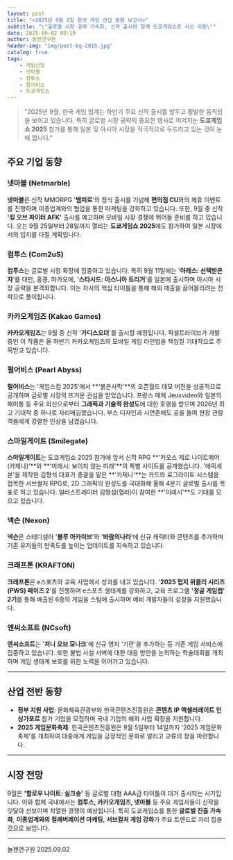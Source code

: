 ```yaml
---
layout: post
title: "<2025년 9월 2일 한국 게임 산업 동향 보고서>"
subtitle: "\"글로벌 시장 공략 가속화, 신작 출시와 함께 도쿄게임쇼로 시선 이동\""
date: 2025-09-02 09:19
author: 놀젠연구원
header-img: "img/post-bg-2015.jpg"
catalog: true
tags:
    - 게임산업
    - 넷마블
    - 컴투스
    - 펄어비스
    - 도쿄게임쇼
---
```


> "2025년 9월, 한국 게임 업계는 하반기 주요 신작 출시를 앞두고 활발한 움직임을 보이고 있습니다. 특히 글로벌 시장 공략의 중요한 행사로 여겨지는 **도쿄게임쇼 2025** 참가를 통해 일본 및 아시아 시장을 적극적으로 두드리고 있는 것이 눈에 띕니다."

## 주요 기업 동향

### 넷마블 (Netmarble)

**넷마블**은 신작 MMORPG '**뱀피르**'의 정식 출시를 기념해 **편의점 CU**와의 제휴 이벤트를 진행하며 이종업계와의 협업을 통한 마케팅을 강화하고 있습니다. 또한, 9월 중 신작 **'킹 오브 파이터 AFK'** 출시를 예고하며 모바일 시장 경쟁에 뛰어들 준비를 하고 있습니다. 오는 9월 25일부터 28일까지 열리는 **도쿄게임쇼 2025**에도 참가하여 일본 시장에서의 입지를 다질 계획입니다.

### 컴투스 (Com2uS)

**컴투스**는 글로벌 시장 확장에 집중하고 있습니다. 특히 9월 11일에는 '**아레스: 선택받은 자**'를 대만, 홍콩, 마카오에, '**스타시드: 아스니아 트리거**'를 일본에 출시하며 아시아 시장 공략을 본격화합니다. 이는 자사의 핵심 타이틀을 통해 해외 매출을 끌어올리려는 전략으로 풀이됩니다.

### 카카오게임즈 (Kakao Games)

**카카오게임즈**는 9월 중 신작 '**가디스오더**'를 출시할 예정입니다. 픽셀트라이브가 개발 중인 이 작품은 올 하반기 카카오게임즈의 모바일 게임 라인업을 책임질 기대작으로 주목받고 있습니다.

### 펄어비스 (Pearl Abyss)

**펄어비스**는 '게임스컴 2025'에서 **'붉은사막'**의 오픈월드 데모 버전을 성공적으로 공개하며 글로벌 시장의 뜨거운 관심을 받았습니다. 프랑스 매체 Jeuxvideo와 일본의 패미통 등 주요 외신으로부터 **그래픽과 기술적 완성도**에 대한 호평을 받으며 2026년 최고 기대작 중 하나로 자리매김했습니다. 부스 디자인과 시연존에도 공을 들여 현장 관람객들에게 강렬한 인상을 남겼습니다.

### 스마일게이트 (Smilegate)

**스마일게이트**는 도쿄게임쇼 2025 참가에 앞서 신작 RPG **'카오스 제로 나이트메어(카제나)'**와 **'미래시: 보이지 않는 미래'**의 특별 사이트를 공개했습니다. '에픽세븐'을 제작한 김형석 대표가 총괄을 맡은 **'카제나'**는 카드와 로그라이트 시스템을 접목한 서브컬처 RPG로, 2D 그래픽의 완성도를 극대화해 올해 4분기 글로벌 출시를 목표로 하고 있습니다. 일러스트레이터 김형섭(혈라)이 참여한 **'미래시'**도 기대를 모으고 있습니다.

### 넥슨 (Nexon)

**넥슨**은 스테디셀러 '**블루 아카이브**'와 '**바람의나라**'에 신규 캐릭터와 콘텐츠를 추가하며 기존 유저들의 만족도를 높이는 업데이트를 지속하고 있습니다.

### 크래프톤 (KRAFTON)

**크래프톤**은 e스포츠와 교육 사업에서 성과를 내고 있습니다. '**2025 펍지 위클리 시리즈(PWS) 페이즈 2**'를 진행하며 e스포츠 생태계를 강화하고, 교육 프로그램 **'정글 게임랩' 2기**를 통해 배출된 6종의 게임을 스팀에 출시하며 예비 개발자들의 성장을 지원했습니다.

### 엔씨소프트 (NCsoft)

**엔씨소프트**는 '**저니 오브 모나크**'에 신규 영지 '기란'을 추가하는 등 기존 게임 서비스에 집중하고 있습니다. 또한 불법 사설 서버에 대한 대응 방안을 논의하는 학술대회를 개최하며 게임 생태계 보호를 위한 노력을 이어가고 있습니다.

---

## 산업 전반 동향

* **정부 지원 사업**: 문화체육관광부와 한국콘텐츠진흥원은 **콘텐츠 IP 액셀러레이트 인 싱가포르** 참가 기업을 모집하며 국내 기업의 해외 사업 확장을 지원합니다.
* **2025 게임문화축제**: 한국콘텐츠진흥원은 9월 5일부터 14일까지 '2025 게임문화축제'를 개최하여 대중에게 게임을 긍정적인 문화로 알리고 교류의 장을 마련합니다.

---

## 시장 전망

9월은 **'할로우 나이트: 실크송'** 등 글로벌 대형 AAA급 타이틀이 대거 출시되는 시기입니다. 이와 함께 국내에서는 **컴투스, 카카오게임즈, 넷마블** 등 주요 게임사들이 신작을 잇달아 선보이며 치열한 경쟁이 예상됩니다. 특히 도쿄게임쇼를 통한 **글로벌 진출 가속화**, **이종업계와의 컬래버레이션 마케팅**, **서브컬처 게임 강화**가 주요 트렌드로 자리 잡을 것으로 보입니다.

---
놀젠연구원 2025.09.02